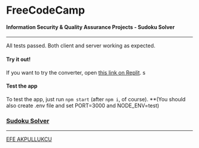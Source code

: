 # FreeCodeCamp
#### Information Security & Quality Assurance Projects - Sudoku Solver
---

All tests passed. Both client and server working as expected.

#### Try it out!

If you want to try the converter, open [this link on Replit](https://fcc-sudokusolver.efea.repl.co).
s
#### Test the app

To test the app, just run ```npm start``` (after ```npm i```, of course).
**(You should also create .env file and set PORT=3000 and NODE_ENV=test)


### [Sudoku Solver](https://www.freecodecamp.org/learn/quality-assurance/quality-assurance-projects/sudoku-solver)


---

[EFE AKPULLUKCU](https://twitter.com/SoftwareLoading)
